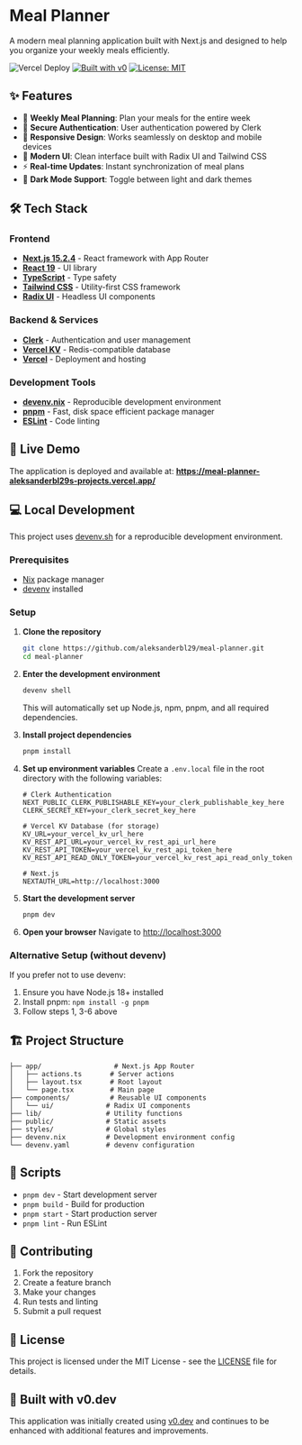 # Meal Planner

A modern meal planning application built with Next.js and designed to help you organize your weekly meals efficiently.

![Vercel Deploy](https://deploy-badge.vercel.app/vercel/v0-meal-planning-app-nu)
[![Built with v0](https://img.shields.io/badge/Built%20with-v0.dev-black?style=flat-square)](https://v0.dev/chat/projects/D6HPvrKtFRz)
[![License: MIT](https://img.shields.io/badge/License-MIT-yellow.svg)](./LICENSE)

## ✨ Features

- 📅 **Weekly Meal Planning**: Plan your meals for the entire week
- 🔐 **Secure Authentication**: User authentication powered by Clerk
- 📱 **Responsive Design**: Works seamlessly on desktop and mobile devices
- 🎨 **Modern UI**: Clean interface built with Radix UI and Tailwind CSS
- ⚡ **Real-time Updates**: Instant synchronization of meal plans
- 🌙 **Dark Mode Support**: Toggle between light and dark themes

## 🛠️ Tech Stack

### Frontend
- **[Next.js 15.2.4](https://nextjs.org/)** - React framework with App Router
- **[React 19](https://react.dev/)** - UI library
- **[TypeScript](https://www.typescriptlang.org/)** - Type safety
- **[Tailwind CSS](https://tailwindcss.com/)** - Utility-first CSS framework
- **[Radix UI](https://www.radix-ui.com/)** - Headless UI components

### Backend & Services
- **[Clerk](https://clerk.com/)** - Authentication and user management
- **[Vercel KV](https://vercel.com/storage/kv)** - Redis-compatible database
- **[Vercel](https://vercel.com/)** - Deployment and hosting

### Development Tools
- **[devenv.nix](https://devenv.sh/)** - Reproducible development environment
- **[pnpm](https://pnpm.io/)** - Fast, disk space efficient package manager
- **[ESLint](https://eslint.org/)** - Code linting

## 🚀 Live Demo

The application is deployed and available at: **https://meal-planner-aleksanderbl29s-projects.vercel.app/**

## 💻 Local Development

This project uses [devenv.sh](https://devenv.sh/) for a reproducible development environment.

### Prerequisites
- [Nix](https://nixos.org/download.html) package manager
- [devenv](https://devenv.sh/getting-started/) installed

### Setup

1. **Clone the repository**
   ```bash
   git clone https://github.com/aleksanderbl29/meal-planner.git
   cd meal-planner
   ```

2. **Enter the development environment**
   ```bash
   devenv shell
   ```
   This will automatically set up Node.js, npm, pnpm, and all required dependencies.

3. **Install project dependencies**
   ```bash
   pnpm install
   ```

4. **Set up environment variables**
   Create a `.env.local` file in the root directory with the following variables:
   ```
   # Clerk Authentication
   NEXT_PUBLIC_CLERK_PUBLISHABLE_KEY=your_clerk_publishable_key_here
   CLERK_SECRET_KEY=your_clerk_secret_key_here
   
   # Vercel KV Database (for storage)
   KV_URL=your_vercel_kv_url_here
   KV_REST_API_URL=your_vercel_kv_rest_api_url_here
   KV_REST_API_TOKEN=your_vercel_kv_rest_api_token_here
   KV_REST_API_READ_ONLY_TOKEN=your_vercel_kv_rest_api_read_only_token_here
   
   # Next.js
   NEXTAUTH_URL=http://localhost:3000
   ```

5. **Start the development server**
   ```bash
   pnpm dev
   ```

6. **Open your browser**
   Navigate to [http://localhost:3000](http://localhost:3000)

### Alternative Setup (without devenv)

If you prefer not to use devenv:

1. Ensure you have Node.js 18+ installed
2. Install pnpm: `npm install -g pnpm`
3. Follow steps 1, 3-6 above

## 🏗️ Project Structure

```
├── app/                  # Next.js App Router
│   ├── actions.ts       # Server actions
│   ├── layout.tsx       # Root layout
│   └── page.tsx         # Main page
├── components/          # Reusable UI components
│   └── ui/             # Radix UI components
├── lib/                # Utility functions
├── public/             # Static assets
├── styles/             # Global styles
├── devenv.nix          # Development environment config
└── devenv.yaml         # devenv configuration
```

## 📝 Scripts

- `pnpm dev` - Start development server
- `pnpm build` - Build for production
- `pnpm start` - Start production server
- `pnpm lint` - Run ESLint

## 🤝 Contributing

1. Fork the repository
2. Create a feature branch
3. Make your changes
4. Run tests and linting
5. Submit a pull request

## 📄 License

This project is licensed under the MIT License - see the [LICENSE](./LICENSE) file for details.

## 🎨 Built with v0.dev

This application was initially created using [v0.dev](https://v0.dev/chat/projects/D6HPvrKtFRz) and continues to be enhanced with additional features and improvements.
